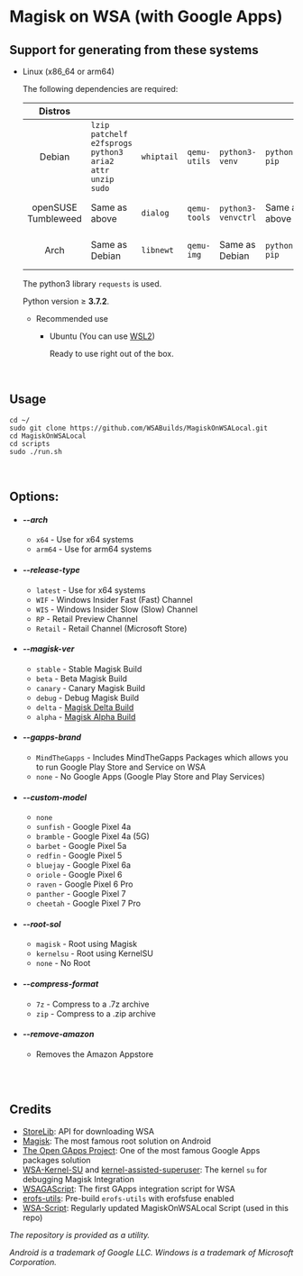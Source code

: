 # Magisk on WSA (with Google Apps)

## Support for generating from these systems

- Linux (x86_64 or arm64)

  The following dependencies are required:

  | Distros             |                                                         |            |              |                    |               |              |              |
  |:-------------------:|---------------------------------------------------------|------------|--------------|--------------------|---------------|--------------|--------------|
  | Debian              | `lzip patchelf e2fsprogs python3 aria2 attr unzip sudo` | `whiptail` | `qemu-utils` | `python3-venv`     | `python3-pip` | `p7zip-full` | `jq` |
  | openSUSE Tumbleweed | Same as above                                           | `dialog`   | `qemu-tools` | `python3-venvctrl` | Same as above |              | Same as above |
  | Arch                | Same as Debian                                          | `libnewt`  | `qemu-img`   |  Same as Debian    | `python-pip`  | `p7zip`      | Same as Debian |

  The python3 library `requests` is used.

  Python version ≥ **3.7.2**.

  - Recommended use

    - Ubuntu (You can use [WSL2](https://apps.microsoft.com/store/search?publisher=Canonical%20Group%20Limited))

      Ready to use right out of the box.

<br/>

## Usage     

```shell
cd ~/
sudo git clone https://github.com/WSABuilds/MagiskOnWSALocal.git
cd MagiskOnWSALocal
cd scripts
sudo ./run.sh
```

<br/>

## Options:

- #### ***--arch***
    - ``x64`` - Use for x64 systems
    - ``arm64`` - Use for arm64 systems
-  #### ***--release-type***
    - ``latest`` - Use for x64 systems
    - ``WIF`` - Windows Insider Fast (Fast) Channel
    - ``WIS`` - Windows Insider Slow (Slow) Channel
    - ``RP`` - Retail Preview Channel
    - ``Retail`` - Retail Channel (Microsoft Store)
-  #### ***--magisk-ver***
    - ``stable`` - Stable Magisk Build
    - ``beta`` - Beta Magisk Build
    - ``canary`` - Canary Magisk Build
    - ``debug`` - Debug Magisk Build
    - ``delta`` - [Magisk Delta Build](https://github.com/HuskyDG/magisk-files)
    - ``alpha`` - [Magisk Alpha Build](https://github.com/vvb2060/magisk_files)
-  #### ***--gapps-brand***
    - ``MindTheGapps`` - Includes MindTheGapps Packages which allows you to run Google Play Store and Service on WSA
    - ``none`` - No Google Apps (Google Play Store and Play Services)
-  #### ***--custom-model***
    - ``none``
    - ``sunfish`` - Google Pixel 4a 
    - ``bramble`` - Google Pixel 4a (5G)
    - ``barbet`` - Google Pixel 5a
    - ``redfin`` - Google Pixel 5
    - ``bluejay`` - Google Pixel 6a
    - ``oriole`` - Google Pixel 6
    - ``raven`` - Google Pixel 6 Pro
    - ``panther`` - Google Pixel 7
    - ``cheetah`` - Google Pixel 7 Pro
-  #### ***--root-sol***
    - ``magisk`` - Root using Magisk
    - ``kernelsu`` - Root using KernelSU
    - ``none`` - No Root
-  #### ***--compress-format***
    - ``7z`` - Compress to a .7z archive
    - ``zip`` - Compress to a .zip archive
-  #### ***--remove-amazon***
    - Removes the Amazon Appstore 
        
<br/>
<br/>

## Credits
- [StoreLib](https://github.com/StoreDev/StoreLib): API for downloading WSA
- [Magisk](https://github.com/topjohnwu/Magisk): The most famous root solution on Android
- [The Open GApps Project](https://opengapps.org): One of the most famous Google Apps packages solution
- [WSA-Kernel-SU](https://github.com/LSPosed/WSA-Kernel-SU) and [kernel-assisted-superuser](https://git.zx2c4.com/kernel-assisted-superuser/): The kernel `su` for debugging Magisk Integration
- [WSAGAScript](https://github.com/ADeltaX/WSAGAScript): The first GApps integration script for WSA
- [erofs-utils](https://github.com/sekaiacg/erofs-utils): Pre-build `erofs-utils` with erofsfuse enabled
- [WSA-Script](https://github.com/YT-Advanced/WSA-Script): Regularly updated MagiskOnWSALocal Script (used in this repo)

_The repository is provided as a utility._

_Android is a trademark of Google LLC. Windows is a trademark of Microsoft Corporation._
